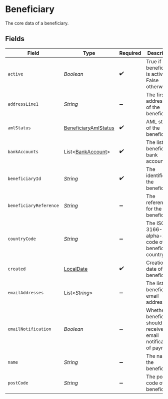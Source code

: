 # Beneficiary

The core data of a beneficiary.


## Fields

| Field                                                                           | Type                                                                            | Required                                                                        | Description                                                                     |
| ------------------------------------------------------------------------------- | ------------------------------------------------------------------------------- | ------------------------------------------------------------------------------- | ------------------------------------------------------------------------------- |
| `active`                                                                        | *Boolean*                                                                       | :heavy_check_mark:                                                              | True if beneficiary is active, False otherwise.                                 |
| `addressLine1`                                                                  | *String*                                                                        | :heavy_minus_sign:                                                              | The first address line of the beneficiary.                                      |
| `amlStatus`                                                                     | [BeneficiaryAmlStatus](../../models/shared/BeneficiaryAmlStatus.md)             | :heavy_check_mark:                                                              | AML status of the beneficiary.                                                  |
| `bankAccounts`                                                                  | List<[BankAccount](../../models/shared/BankAccount.md)>                         | :heavy_check_mark:                                                              | The list of beneficiary's bank accounts.                                        |
| `beneficiaryId`                                                                 | *String*                                                                        | :heavy_check_mark:                                                              | The identifier of the beneficiary.                                              |
| `beneficiaryReference`                                                          | *String*                                                                        | :heavy_minus_sign:                                                              | The reference for the beneficiary.                                              |
| `countryCode`                                                                   | *String*                                                                        | :heavy_minus_sign:                                                              | The ISO 3166-1 alpha-2 code of the beneficiary's country.                       |
| `created`                                                                       | [LocalDate](https://docs.oracle.com/javase/8/docs/api/java/time/LocalDate.html) | :heavy_check_mark:                                                              | Creation date of the beneficiary.                                               |
| `emailAddresses`                                                                | List<*String*>                                                                  | :heavy_minus_sign:                                                              | The list of beneficiary's email addresses.                                      |
| `emailNotification`                                                             | *Boolean*                                                                       | :heavy_minus_sign:                                                              | Whether the beneficiary should receive email notification of payments.          |
| `name`                                                                          | *String*                                                                        | :heavy_minus_sign:                                                              | The name of the beneficiary.                                                    |
| `postCode`                                                                      | *String*                                                                        | :heavy_minus_sign:                                                              | The post code of the beneficiary.                                               |